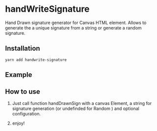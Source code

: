 # handWriteSignature

Hand Drawn signature generator for Canvas HTML element. Allows to generate the a unique signature from a string or generate a random signature.

## Installation

```
yarn add handwrite-signature
```


## Example


## How to use


1. Just call function handDrawnSign with a canvas Element, a string for signature generation (or undefinded for Random ) and optional configuration.


2. enjoy!

